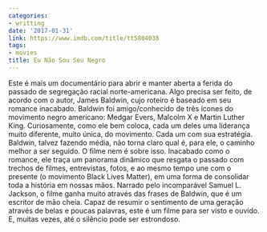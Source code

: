 ```yaml
---
categories:
- writting
date: '2017-01-31'
link: https://www.imdb.com/title/tt5804038
tags:
- movies
title: Eu Não Sou Seu Negro
---
```


Este é mais um documentário para abrir e manter aberta a ferida do passado de segregação racial norte-americana. Algo precisa ser feito, de acordo com o autor, James Baldwin, cujo roteiro é baseado em seu romance inacabado. Baldwin foi amigo/conhecido de três ícones do movimento negro americano: Medgar Evers, Malcolm X e Martin Luther King. Curiosamente, como ele bem coloca, cada um deles uma liderança muito diferente, muito única, do movimento. Cada um com sua estratégia. Baldwin, talvez fazendo média, não torna claro qual é, para ele, o caminho melhor a ser seguido. O filme nem é sobre isso. Inacabado como o romance, ele traça um panorama dinâmico que resgata o passado com trechos de filmes, entrevistas, fotos, e ao mesmo tempo une com o presente (o movimento Black Lives Matter), em uma forma de consolidar toda a história em nossas mãos. Narrado pelo incomparável Samuel L. Jackson, o filme ganha muito através das frases de Baldwin, que é um escritor de mão cheia. Capaz de resumir o sentimento de uma geração através de belas e poucas palavras, este é um filme para ser visto e ouvido. E, muitas vezes, até o silêncio pode ser estrondoso.